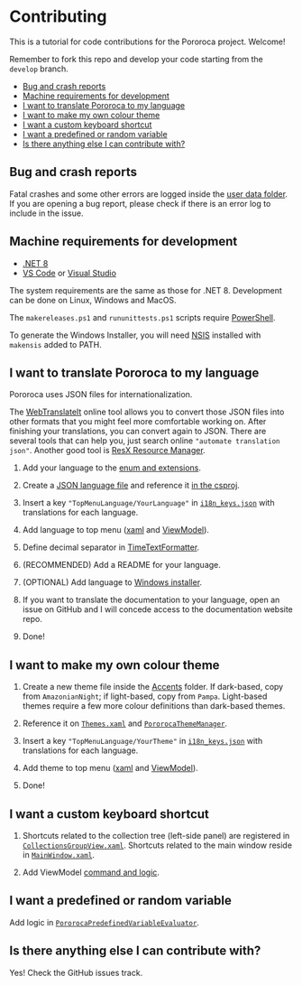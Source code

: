 # Contributing

This is a tutorial for code contributions for the Pororoca project. Welcome!

Remember to fork this repo and develop your code starting from the `develop` branch.

* [Bug and crash reports](#bug-and-crash-reports)
* [Machine requirements for development](#machine-requirements-for-development)
* [I want to translate Pororoca to my language](#i-want-to-translate-pororoca-to-my-language)
* [I want to make my own colour theme](#i-want-to-make-my-own-colour-theme)
* [I want a custom keyboard shortcut](#i-want-a-custom-keyboard-shortcut)
* [I want a predefined or random variable](#i-want-a-predefined-or-random-variable)
* [Is there anything else I can contribute with?](#is-there-anything-else-i-can-contribute-with)

## Bug and crash reports

Fatal crashes and some other errors are logged inside the [user data folder](https://pororoca.io/docs/collections#saved-location). If you are opening a bug report, please check if there is an error log to include in the issue.

## Machine requirements for development

* [.NET 8](https://dotnet.microsoft.com)
* [VS Code](https://code.visualstudio.com/) or [Visual Studio](https://visualstudio.microsoft.com/pt-br/)

The system requirements are the same as those for .NET 8. Development can be done on Linux, Windows and MacOS.

The `makereleases.ps1` and `rununittests.ps1` scripts require [PowerShell](https://github.com/PowerShell/PowerShell).

To generate the Windows Installer, you will need [NSIS](https://nsis.sourceforge.io/Main_Page) installed with `makensis` added to PATH.

## I want to translate Pororoca to my language

Pororoca uses JSON files for internationalization. 

The [WebTranslateIt](https://converter.webtranslateit.com/) online tool allows you to convert those JSON files into other formats that you might feel more comfortable working on. After finishing your translations, you can convert again to JSON. There are several tools that can help you, just search online `"automate translation json"`. Another good tool is [ResX Resource Manager](https://github.com/dotnet/ResXResourceManager).

1) Add your language to the [enum and extensions](https://github.com/alexandrehtrb/Pororoca/blob/develop/src/Pororoca.Desktop.Localization.SourceGeneration/Language.cs).

2) Create a [JSON language file](https://github.com/alexandrehtrb/Pororoca/tree/develop/src/Pororoca.Desktop/Localization) and reference it [in the csproj](https://github.com/alexandrehtrb/Pororoca/blob/78abc423c8f61c99331d85b4ab19ff304ae155d6/src/Pororoca.Desktop/Pororoca.Desktop.csproj#L58).

3) Insert a key `"TopMenuLanguage/YourLanguage"` in [`i18n_keys.json`](https://github.com/alexandrehtrb/Pororoca/blob/78abc423c8f61c99331d85b4ab19ff304ae155d6/src/Pororoca.Desktop/Localization/i18n_keys.json#L272) with translations for each language.

4) Add language to top menu ([xaml](https://github.com/alexandrehtrb/Pororoca/blob/78abc423c8f61c99331d85b4ab19ff304ae155d6/src/Pororoca.Desktop/Views/MainWindow.xaml#L172) and [ViewModel](https://github.com/alexandrehtrb/Pororoca/blob/78abc423c8f61c99331d85b4ab19ff304ae155d6/src/Pororoca.Desktop/ViewModels/MainWindowViewModel.cs#L355)).

5) Define decimal separator in [TimeTextFormatter](https://github.com/alexandrehtrb/Pororoca/blob/develop/src/Pororoca.Desktop/Localization/TimeTextFormatter.cs).

6) (RECOMMENDED) Add a README for your language.

7) (OPTIONAL) Add language to [Windows installer](https://github.com/alexandrehtrb/Pororoca/blob/78abc423c8f61c99331d85b4ab19ff304ae155d6/src/Pororoca.Desktop.WindowsInstaller/Installer.nsi#L107).

8) If you want to translate the documentation to your language, open an issue on GitHub and I will concede access to the documentation website repo.

9) Done!

## I want to make my own colour theme

1) Create a new theme file inside the [Accents](https://github.com/alexandrehtrb/Pororoca/tree/develop/src/Pororoca.Desktop/Styles/Accents) folder. If dark-based, copy from `AmazonianNight`; if light-based, copy from `Pampa`. Light-based themes require a few more colour definitions than dark-based themes.

2) Reference it on [`Themes.xaml`](https://github.com/alexandrehtrb/Pororoca/blob/develop/src/Pororoca.Desktop/Styles/Themes.xaml) and [`PororocaThemeManager`](https://github.com/alexandrehtrb/Pororoca/blob/develop/src/Pororoca.Desktop/PororocaThemeManager.cs).

3) Insert a key `"TopMenuLanguage/YourTheme"` in [`i18n_keys.json`](https://github.com/alexandrehtrb/Pororoca/blob/78abc423c8f61c99331d85b4ab19ff304ae155d6/src/Pororoca.Desktop/Localization/i18n_keys.json#L272) with translations for each language.

4) Add theme to top menu ([xaml](https://github.com/alexandrehtrb/Pororoca/blob/78abc423c8f61c99331d85b4ab19ff304ae155d6/src/Pororoca.Desktop/Views/MainWindow.xaml#L84) and [ViewModel](https://github.com/alexandrehtrb/Pororoca/blob/78abc423c8f61c99331d85b4ab19ff304ae155d6/src/Pororoca.Desktop/ViewModels/MainWindowViewModel.cs#L375)).

5) Done!

## I want a custom keyboard shortcut

1) Shortcuts related to the collection tree (left-side panel) are registered in [`CollectionsGroupView.xaml`](https://github.com/alexandrehtrb/Pororoca/blob/78abc423c8f61c99331d85b4ab19ff304ae155d6/src/Pororoca.Desktop/Views/CollectionsGroupView.xaml#L149). Shortcuts related to the main window reside in [`MainWindow.xaml`](https://github.com/alexandrehtrb/Pororoca/blob/78abc423c8f61c99331d85b4ab19ff304ae155d6/src/Pororoca.Desktop/Views/MainWindow.xaml#L23).

2) Add ViewModel [command and logic](https://github.com/alexandrehtrb/Pororoca/blob/78abc423c8f61c99331d85b4ab19ff304ae155d6/src/Pororoca.Desktop/HotKeys/KeyboardShortcuts.cs#L16).

## I want a predefined or random variable

Add logic in [`PororocaPredefinedVariableEvaluator`](https://github.com/alexandrehtrb/Pororoca/blob/develop/src/Pororoca.Domain/Features/VariableResolution/PororocaPredefinedVariableEvaluator.cs).

## Is there anything else I can contribute with?

Yes! Check the GitHub issues track.
